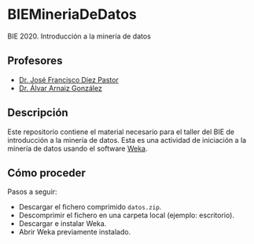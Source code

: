 # BIEMineriaDeDatos
BIE 2020. Introducción a la minería de datos

## Profesores
- [Dr. José Francisco Díez Pastor](https://github.com/joseFranciscoDiez)
- [Dr. Álvar Arnaiz González](https://github.com/alvarag)

## Descripción
Este repositorio contiene el material necesario para el taller del BIE de introducción a la minería de datos.
Esta es una actividad de iniciación a la minería de datos usando el software [Weka](https://prdownloads.sourceforge.net/weka/weka-3-8-4-azul-zulu-windows.exe). 

## Cómo proceder
Pasos a seguir:
- Descargar el fichero comprimido ```datos.zip```.
- Descomprimir el fichero en una carpeta local (ejemplo: escritorio).
- Descargar e instalar Weka.
- Abrir Weka previamente instalado.
